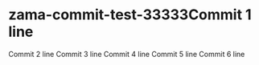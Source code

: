 # zama-commit-test-33333Commit 1 line
Commit 2 line
Commit 3 line
Commit 4 line
Commit 5 line
Commit 6 line
